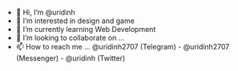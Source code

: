 - 👋 Hi, I’m @uridinh
- 👀 I’m interested in design and game
- 🌱 I’m currently learning Web Development
- 💞️ I’m looking to collaborate on ...
- 📫 How to reach me ... @uridinh2707 (Telegram) - @uridinh2707 (Messenger) - @uridinh (Twitter)
<!---
uridinh/uridinh is a ✨ special ✨ repository because its `README.md` (this file) appears on your GitHub profile.
You can click the Preview link to take a look at your changes.
--->
